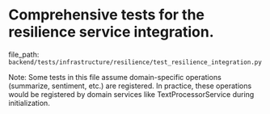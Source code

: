 # Comprehensive tests for the resilience service integration.

  file_path: `backend/tests/infrastructure/resilience/test_resilience_integration.py`

Note: Some tests in this file assume domain-specific operations (summarize, sentiment, etc.)
are registered. In practice, these operations would be registered by domain services
like TextProcessorService during initialization.
